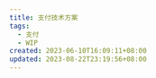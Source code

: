 ```yaml
---
title: 支付技术方案
tags:
  - 支付
  - WIP
created: 2023-06-10T16:09:11+08:00
updated: 2023-08-22T23:19:56+08:00
---
```

